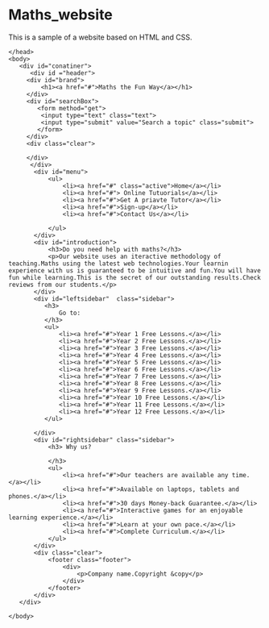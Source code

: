 # Maths_website
This is a sample of a website based on HTML and CSS.
<!DOCKTYPE html>
<html>
    <head>
       <meta charset="utf-8">
       <title>Maths Website</title>
       <meta name="viewport" content="width=device-width, initial-scale=1.0, user-scalable=yes">
       <link rel="stylesheet" href="styling.css">
        
    </head>
    <body>
       <div id="conatiner">
          <div id ="header">
         <div id="brand">
             <h1><a href="#">Maths the Fun Way</a></h1>
         </div>
         <div id="searchBox">
            <form method="get">
             <input type="text" class="text">
             <input type="submit" value="Search a topic" class="submit">
            </form>
         </div>
         <div class="clear">
             
         </div>
          </div>
           <div id="menu">
               <ul>
                   <li><a href="#" class="active">Home</a></li>
                   <li><a href="#"> Online Tutuorials</a></li>
                   <li><a href="#">Get A priavte Tutor</a></li>
                   <li><a href="#">Sign-up</a></li>
                   <li><a href="#">Contact Us</a></li>
                    
               </ul>
           </div>
           <div id="introduction">
               <h3>Do you need help with maths?</h3>
               <p>Our website uses an iteractive methodology of teaching.Maths using the latest web technologies.Your learnin experience with us is guaranteed to be intuitive and fun.You will have fun while learning.This is the secret of our outstanding results.Check reviews from our students.</p>
           </div>
           <div id="leftsidebar"  class="sidebar">
              <h3>
                  Go to:
              </h3>
              <ul>
                  <li><a href="#">Year 1 Free Lessons.</a></li>
                  <li><a href="#">Year 2 Free Lessons.</a></li>
                  <li><a href="#">Year 3 Free Lessons.</a></li>
                  <li><a href="#">Year 4 Free Lessons.</a></li>
                  <li><a href="#">Year 5 Free Lessons.</a></li>
                  <li><a href="#">Year 6 Free Lessons.</a></li>
                  <li><a href="#">Year 7 Free Lessons.</a></li>
                  <li><a href="#">Year 8 Free Lessons.</a></li>
                  <li><a href="#">Year 9 Free Lessons.</a></li>
                  <li><a href="#">Year 10 Free Lessons.</a></li>
                  <li><a href="#">Year 11 Free Lessons.</a></li>
                  <li><a href="#">Year 12 Free Lessons.</a></li>
              </ul>
               
           </div>
           <div id="rightsidebar" class="sidebar">
               <h3> Why us?
                   
               </h3>
               <ul>
                   <li><a href="#">Our teachers are available any time.</a></li>
                   <li><a href="#">Available on laptops, tablets and phones.</a></li>
                   <li><a href="#">30 days Money-back Guarantee.</a></li>
                   <li><a href="#">Interactive games for an enjoyable learning experience.</a></li>
                   <li><a href="#">Learn at your own pace.</a></li>
                   <li><a href="#">Complete Curriculum.</a></li>
               </ul>
           </div>
           <div class="clear">
               <footer class="footer">
                   <div>
                       <p>Company name.Copyright &copy</p>
                   </div>
               </footer>
           </div>
       </div>
        
    </body>
</html>
